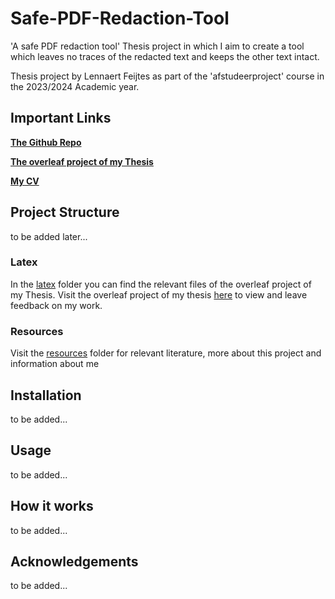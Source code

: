 # Safe-PDF-Redaction-Tool

'A safe PDF redaction tool' Thesis project in which I aim to create a tool which leaves no traces of the redacted text and keeps the other text intact.

Thesis project by Lennaert Feijtes as part of the 'afstudeerproject' course in the 2023/2024 Academic year.

## Important Links

**[The Github Repo](https://github.com/Lemmont/Safe-PDF-Redaction-Tool)**

**[The overleaf project of my Thesis](https://www.overleaf.com/1479247793gmrjdnkkrdrk#f9c645)**

**[My CV](https://www.ludof.nl/)**

## Project Structure

to be added later...

### Latex
In the [latex](https://github.com/Lemmont/Safe-PDF-Redaction-Tool/tree/main/latex) folder you can find the relevant files of the overleaf project of my Thesis. Visit the overleaf project of my thesis [here](https://www.overleaf.com/1479247793gmrjdnkkrdrk#f9c645) to view and leave feedback on my work.

### Resources 
Visit the [resources](https://github.com/Lemmont/Safe-PDF-Redaction-Tool/tree/main/resources) folder for relevant literature, more about this project and information about me

## Installation

to be added...

## Usage

to be added...

## How it works

to be added...

## Acknowledgements

to be added...
